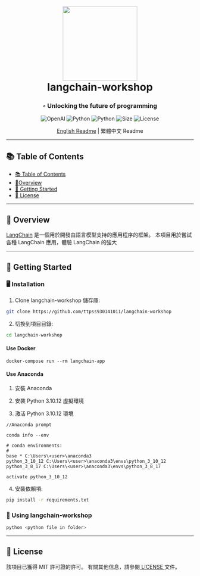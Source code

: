 <div align="center">
<h1 align="center">
<img src="https://global-uploads.webflow.com/64a3f3423ed50dab5802d039/64d6874a08977778647f9231_LangChain_Wordmark_Color-p-500.png" width="200" />
<br>
langchain-workshop
</h1>
<h3>◦ Unlocking the future of programming</h3>

<p align="center">
<img src="https://img.shields.io/badge/OpenAI-412991.svg?style&logo=OpenAI&logoColor=white" alt="OpenAI" />
<img src="https://img.shields.io/badge/Python-3776AB.svg?style&logo=Python&logoColor=white" alt="Python" />
<img src="https://img.shields.io/github/languages/top/ttpss930141011/langchain-workshop?style&color=5D6D7E" alt="Python"/>
<img src="https://img.shields.io/github/languages/code-size/ttpss930141011/langchain-workshop?style&color=5D6D7E" alt="Size"/>
<img src="https://img.shields.io/github/license/ttpss930141011/langchain-workshop?style&color=5D6D7E" alt="License"/>

<a href="./README.md">English Readme</a> | 繁體中文 Readme
</div>

---

## 📚 Table of Contents
- [📚 Table of Contents](#-table-of-contents)
- [📍Overview](#-overview)
- [🚀 Getting Started](#-getting-started)
- [📄 License](#-license)

---


## 📍 Overview
[LangChain](https://www.langchain.com/) 是一個用於開發由語言模型支持的應用程序的框架。 本項目用於嘗試各種 LangChain 應用，體驗 LangChain 的強大

---

## 🚀 Getting Started

### 🖥 Installation

1. Clone langchain-workshop 儲存庫:
```sh
git clone https://github.com/ttpss930141011/langchain-workshop
```

2. 切換到項目目錄:
```sh
cd langchain-workshop
```
#### Use Docker

```
docker-compose run --rm langchain-app
```
#### Use Anaconda

1. 安裝 Anaconda

2. 安裝 Python 3.10.12 虛擬環境

3. 激活 Python 3.10.12 環境
```
//Anaconda prompt

conda info --env

# conda environments:
#
base * C:\Users\<user>\anaconda3
python_3_10_12 C:\Users\<user>\anaconda3\envs\python_3_10_12
python_3_8_17 C:\Users\<user>\anaconda3\envs\python_3_8_17

activate python_3_10_12

```

4. 安裝依賴項:
```sh
pip install -r requirements.txt
```




### 🤖 Using langchain-workshop

```sh
python <python file in folder>
```

---

## 📄 License

該項目已獲得 MIT 許可證的許可。 有關其他信息，請參閱[ LICENSE ](https://docs.github.com/en/communities/setting-up-your-project-for-healthy-contributions/adding-a-license-to-a-repository)文件。